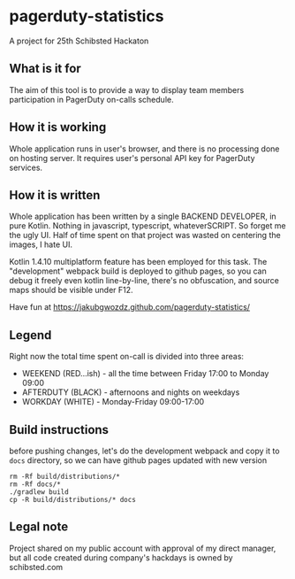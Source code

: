 # pagerduty-statistics
A project for 25th Schibsted Hackaton

## What is it for
The aim of this tool is to provide a way to display team members participation
in PagerDuty on-calls schedule. 

## How it is working
Whole application runs in user's browser, and there is no processing done
on hosting server. It requires user's personal API key for PagerDuty services.

## How it is written
Whole application has been written by a single BACKEND DEVELOPER, in pure Kotlin.
Nothing in javascript, typescript, whateverSCRIPT. So forget me the ugly UI.
Half of time spent on that project was wasted on centering the images, I hate UI.

Kotlin 1.4.10 multiplatform feature has been employed for this task.
The "development" webpack build is deployed to github pages, so you can
debug it freely even kotlin line-by-line, there's no obfuscation, and source maps
should be visible under F12.

Have fun at https://jakubgwozdz.github.com/pagerduty-statistics/

## Legend

Right now the total time spent on-call is divided into three areas:
* WEEKEND (RED...ish) - all the time between Friday 17:00 to Monday 09:00
* AFTERDUTY (BLACK) - afternoons and nights on weekdays
* WORKDAY (WHITE) - Monday-Friday 09:00-17:00

## Build instructions

before pushing changes, let's do the development webpack and copy it to 
`docs` directory, so we can have github pages updated with new version

```shell script
rm -Rf build/distributions/*
rm -Rf docs/*
./gradlew build
cp -R build/distributions/* docs
```

## Legal note

Project shared on my public account with approval of my direct manager, but all code created
during company's hackdays is owned by schibsted.com



